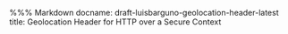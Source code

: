 %%% Markdown
docname: draft-luisbarguno-geolocation-header-latest
title: Geolocation Header for HTTP over a Secure Context
